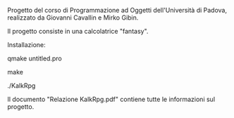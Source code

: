 Progetto del corso di Programmazione ad Oggetti dell'Università di Padova, realizzato da Giovanni Cavallin e Mirko Gibin.

Il progetto consiste in una calcolatrice "fantasy".

Installazione:

qmake untitled.pro

make

./KalkRpg

Il documento "Relazione KalkRpg.pdf" contiene tutte le informazioni sul progetto.
